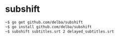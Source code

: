 # subshift

```bash
~$ go get github.com/delba/subshift
~$ go install github.com/delba/subshift
~$ subshift subtitles.srt 2 delayed_subtitles.srt
```
